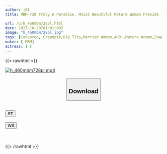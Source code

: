```yaml
---
author: j91
title: MBM-728 Truly A Paradise, Moist Beautiful Mature Women Provide The Best Hospitality Beautiful Mature Women Creampie High Class Soap 12 Big Breasted Beautiful Mature Women 4 Hours 5

url: /v/h_460mbm728pl.html
date: 2023-10-20T01:01:00Z
image: "h_460mbm728pl.jpg"
tags: [Censored, Creampie,Big Tits,Married Woman,4HR+,Mature Woman,Soapland	]
maker: [ MBM]
actress: [ ]
---
```



{{< rawhtml >}}

<div class="video" data-videoid="0LOx7ykyeLcb8QB">
    <a href="javascript:;">
        <img src="https://my.j91.asia/v/h_460mbm728pl.jpg" width="WIDTH" height="HEIGHT" alt="h_460mbm728pl.mp4" loading="lazy">
    </a>
</div>

<script type="text/javascript" src="https://j91.asia/asset/on-demand-st.js"></script>

<br>
  <link rel="stylesheet" href="https://j91.asia/asset/bs5.css">
  
  <center>
  <button class="btn btn-primary" type="button" data-bs-toggle="collapse" data-bs-target=".multi-collapse" aria-expanded="false" aria-controls="multiCollapseExample1 multiCollapseExample2"><h2>Download</h2></button></center>
</p>
<div class="row">
  <div class="col">
    <div class="collapse multi-collapse" id="multiCollapseExample1">
      <div class="card card-body">
	      	      <br>
<div class="buttons">  
<a href="https://streamtape.to/v/0LOx7ykyeLcb8QB"><button class="btn-hover color-3"><i class="fa fa-download"></i> ST</button></a></div>
    </div>
  </div>
</div>
  <div class="col">
    <div class="collapse multi-collapse" id="multiCollapseExample2">
      <div class="card card-body">
	      <br>
<div class="buttons">
    <a href="https://wolfstream.tv/2nblf4p62yrm"><button class="btn-hover color-9"><i class="fa fa-download"></i> WS</button></a></div>
<br><br>
      </div>
    </div>
  </div>
</div>

{{< /rawhtml >}}